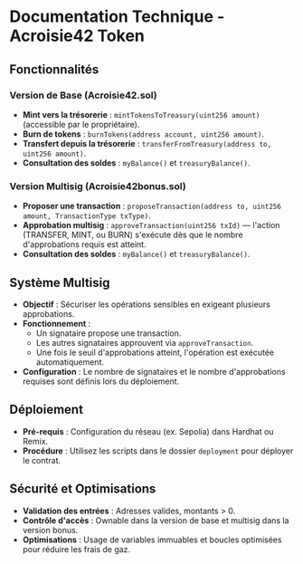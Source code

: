 # Documentation Technique - Acroisie42 Token

## Fonctionnalités

### Version de Base (Acroisie42.sol)
- **Mint vers la trésorerie** : `mintTokensToTreasury(uint256 amount)` (accessible par le propriétaire).
- **Burn de tokens** : `burnTokens(address account, uint256 amount)`.
- **Transfert depuis la trésorerie** : `transferFromTreasury(address to, uint256 amount)`.
- **Consultation des soldes** : `myBalance()` et `treasuryBalance()`.

### Version Multisig (Acroisie42bonus.sol)
- **Proposer une transaction** : `proposeTransaction(address to, uint256 amount, TransactionType txType)`.
- **Approbation multisig** : `approveTransaction(uint256 txId)` — l'action (TRANSFER, MINT, ou BURN) s'exécute dès que le nombre d'approbations requis est atteint.
- **Consultation des soldes** : `myBalance()` et `treasuryBalance()`.

## Système Multisig
- **Objectif** : Sécuriser les opérations sensibles en exigeant plusieurs approbations.
- **Fonctionnement** :
  - Un signataire propose une transaction.
  - Les autres signataires approuvent via `approveTransaction`.
  - Une fois le seuil d'approbations atteint, l'opération est exécutée automatiquement.
- **Configuration** : Le nombre de signataires et le nombre d'approbations requises sont définis lors du déploiement.

## Déploiement
- **Pré-requis** : Configuration du réseau (ex. Sepolia) dans Hardhat ou Remix.
- **Procédure** : Utilisez les scripts dans le dossier `deployment` pour déployer le contrat.

## Sécurité et Optimisations
- **Validation des entrées** : Adresses valides, montants > 0.
- **Contrôle d'accès** : Ownable dans la version de base et multisig dans la version bonus.
- **Optimisations** : Usage de variables immuables et boucles optimisées pour réduire les frais de gaz.

